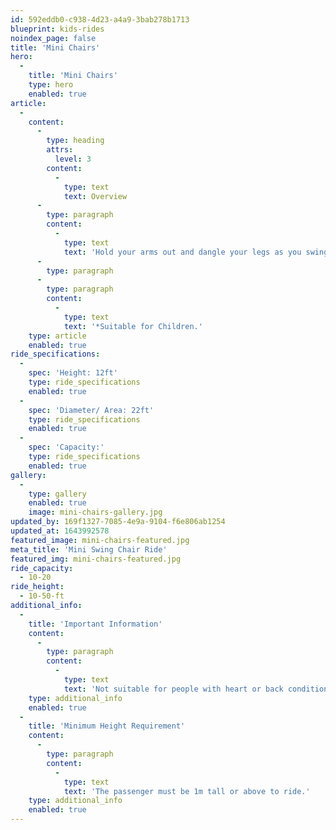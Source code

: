 ```yaml
---
id: 592eddb0-c938-4d23-a4a9-3bab278b1713
blueprint: kids-rides
noindex_page: false
title: 'Mini Chairs'
hero:
  -
    title: 'Mini Chairs'
    type: hero
    enabled: true
article:
  -
    content:
      -
        type: heading
        attrs:
          level: 3
        content:
          -
            type: text
            text: Overview
      -
        type: paragraph
        content:
          -
            type: text
            text: 'Hold your arms out and dangle your legs as you swing out on the mini chairs. Beautifully painted swings travel around a carousel and gently rock the passenger. This ride is perfect for children who aren''t looking for a thrill!  '
      -
        type: paragraph
      -
        type: paragraph
        content:
          -
            type: text
            text: '*Suitable for Children.'
    type: article
    enabled: true
ride_specifications:
  -
    spec: 'Height: 12ft'
    type: ride_specifications
    enabled: true
  -
    spec: 'Diameter/ Area: 22ft'
    type: ride_specifications
    enabled: true
  -
    spec: 'Capacity:'
    type: ride_specifications
    enabled: true
gallery:
  -
    type: gallery
    enabled: true
    image: mini-chairs-gallery.jpg
updated_by: 169f1327-7085-4e9a-9104-f6e806ab1254
updated_at: 1643992578
featured_image: mini-chairs-featured.jpg
meta_title: 'Mini Swing Chair Ride'
featured_img: mini-chairs-featured.jpg
ride_capacity:
  - 10-20
ride_height:
  - 10-50-ft
additional_info:
  -
    title: 'Important Information'
    content:
      -
        type: paragraph
        content:
          -
            type: text
            text: 'Not suitable for people with heart or back conditions or of a nervous disposition should avoid riding. Other medical conditions that may preclude riding include pregnancy, recent surgery, broken bones, or neck problems.'
    type: additional_info
    enabled: true
  -
    title: 'Minimum Height Requirement'
    content:
      -
        type: paragraph
        content:
          -
            type: text
            text: 'The passenger must be 1m tall or above to ride.'
    type: additional_info
    enabled: true
---
```

